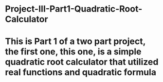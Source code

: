 # Project-III-Part1-Quadratic-Root-Calculator
# This is Part 1 of a two part project, the first one, this one, is a simple quadratic root calculator that utilized real functions and quadratic formula 
